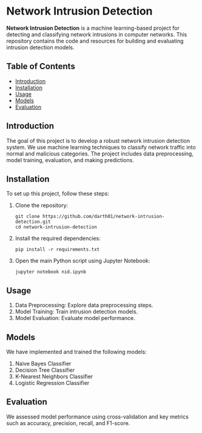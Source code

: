 # Network Intrusion Detection

**Network Intrusion Detection** is a machine learning-based project for detecting and classifying network intrusions in computer networks. This repository contains the code and resources for building and evaluating intrusion detection models.

## Table of Contents

- [Introduction](#introduction)
- [Installation](#installation)
- [Usage](#usage)
- [Models](#models)
- [Evaluation](#evaluation)

## Introduction

The goal of this project is to develop a robust network intrusion detection system. We use machine learning techniques to classify network traffic into normal and malicious categories. The project includes data preprocessing, model training, evaluation, and making predictions.

## Installation

To set up this project, follow these steps:

1. Clone the repository:

   ```shell
   git clone https://github.com/darth01/network-intrusion-detection.git
   cd network-intrusion-detection
   ```
2. Install the required dependencies:
   ```
   pip install -r requirements.txt
   ```
3. Open the main Python script using Jupyter Notebook:
   ```
   jupyter notebook nid.ipynb
   ```
 
## Usage

1. Data Preprocessing: Explore data preprocessing steps.
2. Model Training: Train intrusion detection models.
3. Model Evaluation: Evaluate model performance.

## Models

We have implemented and trained the following models:

1. Naive Bayes Classifier
2. Decision Tree Classifier
3. K-Nearest Neighbors Classifier
4. Logistic Regression Classifier

## Evaluation

We assessed model performance using cross-validation and key metrics such as accuracy, precision, recall, and F1-score.
